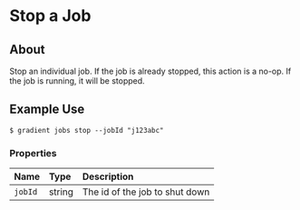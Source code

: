 # Stop a Job

## About

Stop an individual job. If the job is already stopped, this action is a no-op. If the job is running, it will be stopped.

## Example Use

```text
$ gradient jobs stop --jobId "j123abc"
```

### **Properties**

| Name | Type | Description |
| :--- | :--- | :--- |
| `jobId` | string | The id of the job to shut down |



